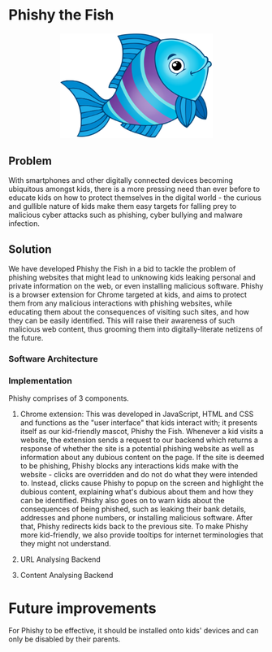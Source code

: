# Phishy the Fish

<p align="center">
  <img width="300" alt="Phishy" src="https://github.com/jace-ys/hackjunction2019/blob/master/extension/assets/mascot.png">
</p>

## Problem

With smartphones and other digitally connected devices becoming ubiquitous amongst kids, there is a more pressing need than ever before to educate kids on how to protect themselves in the digital world - the curious and gullible nature of kids make them easy targets for falling prey to malicious cyber attacks such as phishing, cyber bullying and malware infection.

## Solution

We have developed Phishy the Fish in a bid to tackle the problem of phishing websites that might lead to unknowing kids leaking personal and private information on the web, or even installing malicious software. Phishy is a browser extension for Chrome targeted at kids, and aims to protect them from any malicious interactions with phishing websites, while educating them about the consequences of visiting such sites, and how they can be easily identified. This will raise their awareness of such malicious web content, thus grooming them into digitally-literate netizens of the future.

### Software Architecture

### Implementation

Phishy comprises of 3 components.

1. Chrome extension:
   This was developed in JavaScript, HTML and CSS and functions as the "user interface" that kids interact with; it presents itself as our kid-friendly mascot, Phishy the Fish. Whenever a kid visits a website, the extension sends a request to our backend which returns a response of whether the site is a potential phishing website as well as information about any dubious content on the page.
   If the site is deemed to be phishing, Phishy blocks any interactions kids make with the website - clicks are overridden and do not do what they were intended to. Instead, clicks cause Phishy to popup on the screen and highlight the dubious content, explaining what's dubious about them and how they can be identified. Phishy also goes on to warn kids about the consequences of being phished, such as leaking their bank details, addresses and phone numbers, or installing malicious software. After that, Phishy redirects kids back to the previous site. To make Phishy more kid-friendly, we also provide tooltips for internet terminologies that they might not understand.

2. URL Analysing Backend

3. Content Analysing Backend

# Future improvements

For Phishy to be effective, it should be installed onto kids' devices and can only be disabled by their parents.
